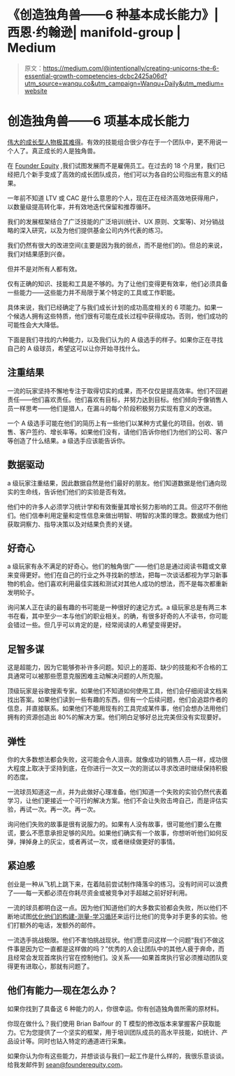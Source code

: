 # 《创造独角兽——6 种基本成长能力》|西恩·约翰逊| manifold-group | Medium

> 原文：<https://medium.com/@intentionally/creating-unicorns-the-6-essential-growth-competencies-dcbc2425a06d?utm_source=wanqu.co&utm_campaign=Wanqu+Daily&utm_medium=website>



# 创造独角兽——6 项基本成长能力

[伟大的成长型人物极其难得](http://www.startup-marketing.com/where-are-all-the-growth-hackers/)。有效的技能组合很少存在于一个团队中，更不用说一个人了。真正成长的人是独角兽。

在 [Founder Equity](http://founderequity.com) ,我们试图发展而不是雇佣员工。在过去的 18 个月里，我们已经把几个新手变成了高效的成长团队成员，他们可以为各自的公司指出有意义的结果。

一年前不知道 LTV 或 CAC 是什么意思的个人，现在正在经济高效地获得用户，以数量级提高转化率，并有效地迭代保留和推荐循环。

我们的发展框架结合了广泛技能的广泛培训(统计、UX 原则、文案等)、对分销战略的深入研究，以及为他们提供基金公司内外代表的练习。

我们仍然有很大的改进空间(主要是因为我的弱点，而不是他们的)。但总的来说，我们对结果感到兴奋。

但并不是对所有人都有效。

仅有正确的知识、技能和工具是不够的。为了让他们变得更有效率，他们必须具备一些能力——这些能力并不局限于某个特定的工具或工作职能。

具体来说，我们已经确定了与我们成长计划的成功高度相关的 6 项能力。如果一个候选人拥有这些特质，他们很有可能在成长过程中获得成功。否则，他们成功的可能性会大大降低。

下面是我们寻找的六种能力，以及我们认为的 A 级选手的样子。如果你正在寻找自己的 A 级球员，希望这可以让你开始寻找什么。

## 注重结果

一流的玩家坚持不懈地专注于取得切实的成果，而不仅仅是提高效率。他们不回避责任——他们喜欢责任。他们喜欢有目标，并努力达到目标。他们倾向于像销售人员一样思考——他们是猎人，在漏斗的每个阶段积极努力实现有意义的改进。

一个 A 级选手可能在他们的简历上有一些他们以某种方式量化的项目。创收、销售、客户签约、增长率等。如果他们没有，请他们告诉你他们为他们的公司、客户等创造了什么结果。a 级选手应该能告诉你。

## 数据驱动

a 级玩家注重结果，因此数据自然是他们最好的朋友。他们知道数据是他们通向现实的生命线，告诉他们他们的实验是否有效。

他们中的许多人必须学习统计学和有效衡量其增长努力影响的工具。但这吓不倒他们。他们信奉利用定量和定性信息来做出明智、明智的决策的理念。数据成为他们获取洞察力、指导决策以及对结果负责的关键。

## 好奇心

a 级玩家有永不满足的好奇心。他们的触角很广——他们总是通过阅读书籍或文章来变得更好。他们在自己的行业之外寻找新的想法，把每一次谈话都视为学习新事物的机会。他们喜欢利用最佳实践和测试对其他人成功的想法，而不是每次都重新发明轮子。

询问某人正在读的最有趣的书可能是一种很好的速记方式。a 级玩家总是有两三本书在看，其中至少一本与他们的职业相关。的确，有很多好奇的人不读书，你可能会错过一些。但几乎可以肯定的是，经常阅读的人希望变得更好。

## 足智多谋

这是超能力，因为它能够弥补许多问题。知识上的差距、缺少的技能和不合格的工具通常可以被那些愿意克服困难主动解决问题的人所克服。

顶级玩家是谷歌搜索专家。如果他们不知道如何使用工具，他们会仔细阅读文档来找出答案。如果他们读到一些有趣的东西，但有一个后续问题，他们会追踪作者的信息，并直接联系。如果他们不能用现有的工具完成某件事，他们会想办法用他们拥有的资源创造出 80%的解决方案。他们明白足够好总比完美但没有实现要好。

## 弹性

你的大多数想法都会失败，这可能会令人沮丧。就像成功的销售人员一样，成功很大程度上取决于坚持到底，在你进行一次又一次的测试以寻求改进时继续保持积极的态度。

一流球员知道这一点，并为此做好心理准备。他们知道一个失败的实验仍然代表着学习，让他们更接近一个可行的解决方案。他们不会让失败击垮自己，而是评估实验，再试一次。再一次。再一次。

询问他们失败的故事是很有说服力的。如果有人没有故事，很可能他们要么在撒谎，要么不愿意承担足够的风险。如果他们确实有一个故事，你想听听他们如何反弹，掸掉身上的灰尘，或者再试一次，或者继续做更好的事情。

## 紧迫感

创业是一种从飞机上跳下来，在着陆前尝试制作降落伞的练习。没有时间可以浪费了——每一天都必须在你耗尽资金或被竞争对手超越之前好好利用。

一流的球员都明白这一点。因为他们知道他们的大多数实验都会失败，所以他们不断地试图[优化他们的构建-测量-学习循环](https://www.linkedin.com/pulse/speed-kills-minimizing-time-through-loop-sean-johnson)来运行比他们的竞争对手更多的实验。他们打额外的电话，发额外的邮件。

一流选手挑战极限。他们不害怕挑战现状。他们愿意问这样一个问题“我们不做这件事是因为它一直都是这样做的吗？”优秀的人会让团队中的其他人疲于奔命，而且经常会发现首席执行官在控制他们。没关系——如果首席执行官必须推动团队变得更有进取心，那就有问题了。

## 他们有能力—现在怎么办？

如果你找到了具备这 6 种能力的人，你很幸运。你有创造独角兽所需的原材料。

你现在做什么？我们使用 Brian Balfour 的 T 模型的修改版本来掌握客户获取能力。它为您提供了一个坚实的框架，用于培训团队成员的高水平技能，如统计、产品设计等。同时也钻入特定的通道进行采集。

如果你认为你有这些能力，并想谈谈与我们一起工作是什么样的，我很乐意谈谈。给我发邮件到 sean@founderequity.com。

